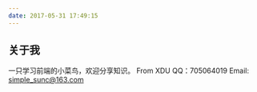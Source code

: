 ```yaml
---
date: 2017-05-31 17:49:15
---
```

## 关于我
一只学习前端的小菜鸟，欢迎分享知识。
From XDU
QQ：705064019
Email: simple_sunc@163.com
